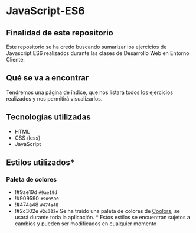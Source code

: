 # JavaScript-ES6
## Finalidad de este repositorio
Este repositorio se ha credo buscando sumarizar los ejercicios de Javascript ES6 realizados durante las clases de Desarrollo Web en Entorno Cliente.
## Qué se va a encontrar
Tendremos una página de índice, que nos listará todos los ejercicios realizados y nos permitirá visualizarlos.
## Tecnologías utilizadas
- HTML
- CSS (less)
- JavaScript
## Estilos utilizados*
### Paleta de colores
- !#9ae19d `#9ae19d`
- !#909590 `#909590`
- !#474a48 `#474a48`
- !#2c302e `#2c302e`
Se ha traído una paleta de colores de [Coolors](https://coolors.co/), se usará durante toda la aplicación.
\*  Estos estilos se encuentran sujetos a cambios y pueden ser modificados en cualquier momento
